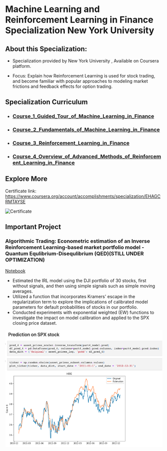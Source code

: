 # Machine Learning and Reinforcement Learning in Finance Specialization New York University
 
## About this Specialization:

+ Specialization provided by New York University , Available on Coursera platform.

+ Focus: Explain how Reinforcement Learning is used for stock trading, and become familiar with popular approaches to modeling market frictions and feedback effects for option trading.  




## Specialization Curriculum
+ ### [Course_1_Guided_Tour_of_Machine_Learning_in_Finance](https://github.com/ktchan33GBC/Investment_Management_with_Python_and_Machine_Learning/tree/main/Course_1_Introduction%20to%20Portfolio%20Construction%20and%20Analysis%20with%20Python)
+ ### [Course_2_Fundamentals_of_Machine_Learning_in_Finance](https://github.com/ktchan33GBC/Investment_Management_with_Python_and_Machine_Learning/tree/main/Course_2_Advanced%20Portfolio%20Construction%20and%20Analysis%20with%20Python)
+ ### [Course_3_Reinforcement_Learning_in_Finance](https://github.com/ktchan33GBC/Investment_Management_with_Python_and_Machine_Learning/tree/main/Course_3_Python%20and%20Machine%20Learning%20for%20Asset%20Management)
+ ### [Course_4_Overview_of_Advanced_Methods_of_Reinforcement_Learning_in_Finance](https://github.com/ktchan33GBC/Investment_Management_with_Python_and_Machine_Learning/tree/main/Course_4_Python%20and%20Machine-Learning%20for%20Asset%20Management%20with%20Alternative%20Data%20Sets)

## Explore More
Certificate link: https://www.coursera.org/account/accomplishments/specialization/EHAGCRMTAYSE

![Certificate](https://github.com/ktchan33GBC/Investment_Management_with_Python_and_Machine_Learning/blob/main/img/Specialization_Certificate_Coursera_Investment%20Management%20with%20Python%20and%20Machine%20Learning%20Specialization.jpg)

<!-- USAGE EXAMPLES -->

## Important Project


### Algorithmic Trading: Econometric estimation of an Inverse Reinforcement Learning-based market portfolio model - Quantum Equlibrium-Disequlibrium (QED)(STILL UNDER OPTIMIZATION)
[Notebook](https://github.com/ktchan33GBC/Machine-Learning-and-Reinforcement-Learning-in-Finance-Specialization-New-York-University/blob/main/Course_4_Overview_of_Advanced_Methods_of_Reinforcement_Learning_in_Finance/Proj_QED_DJI_calibration.ipynb)


+ Estimated the IRL model using the DJI portfolio of 30 stocks, first without signals, and then using simple signals such as simple moving averages.
+ Utilized a function that incorporates Kramers' escape in the regularization term to explore the implications of calibrated model parameters for default probabilities of stocks in our portfolio.
+ Conducted experiments with exponential weighted (EW) functions to investigate the impact on model calibration and applied to the SPX closing price dataset.


![Result](https://github.com/ktchan33GBC/Machine-Learning-and-Reinforcement-Learning-in-Finance-Specialization-New-York-University/blob/main/img/result_QED_DJI_calibration.png)


